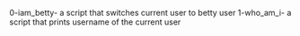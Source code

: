 0-iam_betty- a script that switches current user to betty user
1-who_am_i- a script that prints username of the current user
